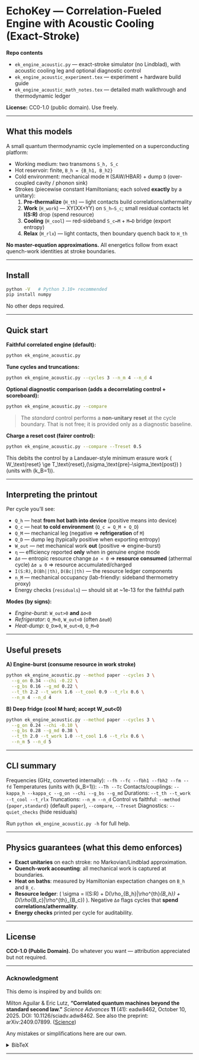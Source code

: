 # EchoKey — Correlation-Fueled Engine with Acoustic Cooling (Exact-Stroke)

**Repo contents**
- `ek_engine_acoustic.py` — exact-stroke simulator (no Lindblad), with acoustic cooling leg and optional diagnostic control
- `ek_engine_acoustic_experiment.tex` — experiment + hardware build guide
- `ek_engine_acoustic_math_notes.tex` — detailed math walkthrough and thermodynamic ledger

**License:** CC0-1.0 (public domain). Use freely.

---

## What this models

A small quantum thermodynamic cycle implemented on a superconducting platform:

- Working medium: two transmons `S_h, S_c`
- Hot reservoir: finite, `B_h = {B_h1, B_h2}`
- Cold environment: mechanical mode `M` (SAW/HBAR) + dump `D` (over-coupled cavity / phonon sink)
- Strokes (piecewise constant Hamiltonians; each solved **exactly** by a unitary):  
  1) **Pre-thermalize** (`H_th`) — light contacts build correlations/athermality  
  2) **Work** (`H_work`) — XY(XX+YY) on `S_h–S_c`; small residual contacts let **I(S:R)** drop (spend resource)  
  3) **Cooling** (`H_cool`) — red-sideband `S_c↔M` + `M↔D` bridge (export entropy)  
  4) **Relax** (`H_rlx`) — light contacts, then boundary quench back to `H_th`

**No master-equation approximations.** All energetics follow from exact quench-work identities at stroke boundaries.

---

## Install

```bash
python -V   # Python 3.10+ recommended
pip install numpy
````

No other deps required.

---

## Quick start

**Faithful correlated engine (default):**

```bash
python ek_engine_acoustic.py
```

**Tune cycles and truncations:**

```bash
python ek_engine_acoustic.py --cycles 3 --n_m 4 --n_d 4
```

**Optional diagnostic comparison (adds a decorrelating control + scoreboard):**

```bash
python ek_engine_acoustic.py --compare
```

> The *standard* control performs a **non-unitary reset** at the cycle boundary. That is not free; it is provided only as a diagnostic baseline.

**Charge a reset cost (fairer control):**

```bash
python ek_engine_acoustic.py --compare --Treset 0.5
```

This debits the control by a Landauer-style minimum erasure work
\( W_\text{reset} \ge T_\text{reset},(\sigma_\text{pre}-\sigma_\text{post}) \) (units with (k_B=1)).

---

## Interpreting the printout

Per cycle you’ll see:

* `Q_h`  — heat **from hot bath into device** (positive means into device)
* `Q_c`  — heat **to cold environment** (`Q_c = Q_M + Q_D`)
* `Q_M`  — mechanical leg (negative ⇒ **refrigeration** of `M`)
* `Q_D`  — dump leg (typically positive when exporting entropy)
* `W_out` — net mechanical work **out** (positive ⇒ engine-burst)
* `η` — efficiency reported **only** when in genuine engine mode
* `Δσ` — entropic resource change
  `Δσ < 0` ⇒ **resource consumed** (athermal cycle)
  `Δσ ≥ 0` ⇒ resource accumulated/charged
* `I(S:R)`, `D(Bh||th)`, `D(Bc||th)` — the resource ledger components
* `n_M` — mechanical occupancy (lab-friendly: sideband thermometry proxy)
* Energy checks (`residuals`) — should sit at ~1e-13 for the faithful path

**Modes (by signs):**

* *Engine-burst*: `W_out>0` **and** `Δσ<0`
* *Refrigerator*: `Q_M<0`, `W_out<0` (often `Δσ≥0`)
* *Heat-dump*: `Q_D≫0`, `W_out<0`, `Q_M≈0`

---

## Useful presets

**A) Engine-burst (consume resource in work stroke)**

```bash
python ek_engine_acoustic.py --method paper --cycles 3 \
  --g_on 0.34 --chi -0.22 \
  --g_bs 0.16 --g_md 0.22 \
  --t_th 2.2 --t_work 1.6 --t_cool 0.9 --t_rlx 0.6 \
  --n_m 4 --n_d 4
```

**B) Deep fridge (cool M hard; accept W_out<0)**

```bash
python ek_engine_acoustic.py --method paper --cycles 3 \
  --g_on 0.24 --chi -0.10 \
  --g_bs 0.28 --g_md 0.38 \
  --t_th 2.0 --t_work 1.0 --t_cool 1.6 --t_rlx 0.6 \
  --n_m 5 --n_d 5
```

---

## CLI summary

Frequencies (GHz, converted internally): `--fh --fc --fbh1 --fbh2 --fm --fd`
Temperatures (units with (k_B=1)): `--Th --Tc`
Contacts/couplings: `--kappa_h --kappa_c --g_on --chi --g_bs --g_md`
Durations: `--t_th --t_work --t_cool --t_rlx`
Truncations: `--n_m --n_d`
Control vs faithful: `--method {paper,standard}` (default `paper`), `--compare`, `--Treset`
Diagnostics: `--quiet_checks` (hide residuals)

Run `python ek_engine_acoustic.py -h` for full help.

---

## Physics guarantees (what this demo enforces)

* **Exact unitaries** on each stroke: no Markovian/Lindblad approximation.
* **Quench-work accounting**: all mechanical work is captured at boundaries.
* **Heat on baths**: measured by Hamiltonian expectation changes on `B_h` and `B_c`.
* **Resource ledger**: ( \sigma = I(S:R) + D(\rho_{B_h}|\rho^{th}*{B_h}) + D(\rho*{B_c}|\rho^{th}_{B_c}) ).
  Negative `Δσ` flags cycles that **spend correlations/athermality**.
* **Energy checks** printed per cycle for auditability.

---


## License

**CC0-1.0 (Public Domain).**
Do whatever you want — attribution appreciated but not required.

---

### Acknowledgment

This demo is inspired by and builds on:

Milton Aguilar & Eric Lutz, **“Correlated quantum machines beyond the standard second law.”** *Science Advances* **11** (41): eadw8462, October 10, 2025. DOI: 10.1126/sciadv.adw8462. See also the preprint: arXiv:2409.07899. ([Science][1])

Any mistakes or simplifications here are our own.

<details>
<summary>BibTeX</summary>

```bibtex
@article{AguilarLutz2025SciAdv,
  author  = {Milton Aguilar and Eric Lutz},
  title   = {Correlated quantum machines beyond the standard second law},
  journal = {Science Advances},
  volume  = {11},
  number  = {41},
  pages   = {eadw8462},
  year    = {2025},
  month   = {oct},
  doi     = {10.1126/sciadv.adw8462}
}

@article{AguilarLutz2024arXiv,
  author  = {Milton Aguilar and Eric Lutz},
  title   = {Correlated quantum machines beyond the standard second law},
  journal = {arXiv},
  eprint  = {2409.07899},
  year    = {2024},
  month   = {sep},
  url     = {https://arxiv.org/abs/2409.07899}
}
```

</details>

[1]: https://www.science.org/doi/10.1126/sciadv.adw8462?utm_source=chatgpt.com "Correlated quantum machines beyond the standard ..."

---
